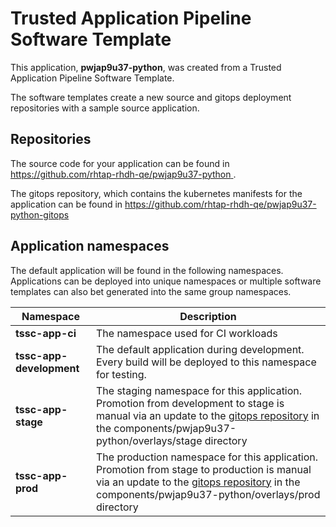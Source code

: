 # Trusted Application Pipeline Software Template

This application, **pwjap9u37-python**, was created from a Trusted Application Pipeline Software Template.

The software templates create a new source and gitops deployment repositories with a sample source application. 

## Repositories

The source code for your application can be found in [https://github.com/rhtap-rhdh-qe/pwjap9u37-python ](https://github.com/rhtap-rhdh-qe/pwjap9u37-python ).
 
The gitops repository, which contains the kubernetes manifests for the application can be found in 
[https://github.com/rhtap-rhdh-qe/pwjap9u37-python-gitops ](https://github.com/rhtap-rhdh-qe/pwjap9u37-python-gitops ) 

## Application namespaces 

The default application will be found in the following namespaces. Applications can be deployed into unique namespaces or multiple software templates can also bet generated into the same group namespaces.  

|  Namespace   |  Description   |  
| -------- | -------- |
| **tssc-app-ci** | The namespace used for CI workloads |
| **tssc-app-development** | The default application during development. Every build will be deployed to this namespace for testing. |
| **tssc-app-stage** | The staging namespace for this application. Promotion from development to stage is manual via an update to the [gitops repository](https://github.com/rhtap-rhdh-qe/pwjap9u37-python-gitops ) in the components/pwjap9u37-python/overlays/stage directory |
| **tssc-app-prod** | The production namespace for this application. Promotion from stage to production is manual via an update to the [gitops repository](https://github.com/rhtap-rhdh-qe/pwjap9u37-python-gitops ) in the components/pwjap9u37-python/overlays/prod directory |